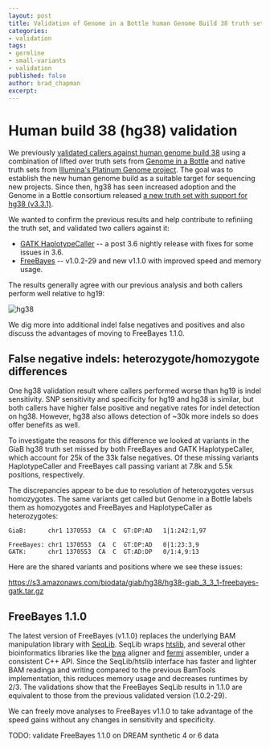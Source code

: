 ```yaml
---
layout: post
title: Validation of Genome in a Bottle human Genome Build 38 truth set and FreeBayes 1.1.0
categories:
- validation
tags:
- germline
- small-variants
- validation
published: false
author: brad_chapman
excerpt:
---
```



# Human build 38 (hg38) validation

We previously [validated callers against human genome build 38](http://bcb.io/2015/09/17/hg38-validation/)
using a combination of lifted over truth sets from [Genome in a Bottle](http://genomeinabottle.org/) and
native truth sets from [Illumina's Platinum Genome project](http://www.illumina.com/platinumgenomes/).
The goal was to establish
the new human genome build as a suitable target for sequencing new projects.
Since then, hg38 has seen increased adoption and the Genome in a Bottle
consortium released [a new truth set with support for hg38
(v3.3.1)](https://groups.google.com/a/genomicsandhealth.org/d/msg/ga4gh-dwg-benchmarking/Ng0uzT0H4S0/pUtSJdcRAwAJ).

We wanted to confirm the previous results and help contribute to refiniing the
truth set, and validated two callers against it:

- [GATK HaplotypeCaller](https://software.broadinstitute.org/gatk/) -- a post
   3.6 nightly release with fixes for some issues in 3.6.
- [FreeBayes](https://github.com/ekg/freebayes) -- v1.0.2-29 and new v1.1.0 with
  improved speed and memory usage.

The results generally agree with our previous analysis and both callers perform
well relative to hg19:

![hg38](http://i.imgur.com/l03f9ax.png)

We dig more into additional indel false negatives and positives and also discuss
the advantages of moving to FreeBayes 1.1.0.

## False negative indels: heterozygote/homozygote differences

One hg38 validation result where callers performed worse than hg19 is indel
sensitivity. SNP sensitivity and specificity for hg19 and hg38 is similar, but
both callers have higher false positive and negative rates for indel detection
on hg38. However, hg38 also allows detection of ~30k more indels so does offer
benefits as well.

To investigate the reasons for this difference we looked at variants in the
GiaB hg38 truth set missed by both FreeBayes and GATK HaplotypeCaller, which
account for 25k of the 33k false negatives. Of these missing variants
HaplotypeCaller and FreeBayes call passing variant at 7.8k and 5.5k positions,
respectively.

The discrepancies appear to be due to resolution of heterozygotes versus
homozygotes. The same variants get called but Genome in a Bottle labels them as
homozygotes and FreeBayes and HaplotypeCaller as heterozygotes:

    GiaB:      chr1 1370553  CA  C  GT:DP:AD   1|1:242:1,97

    FreeBayes: chr1 1370553  CA  C  GT:DP:AD   0|1:23:3,9
    GATK:      chr1 1370553  CA  C  GT:AD:DP   0/1:4,9:13

Here are the shared variants and positions where we see these issues:

https://s3.amazonaws.com/biodata/giab/hg38/hg38-giab_3_3_1-freebayes-gatk.tar.gz

## FreeBayes 1.1.0

The latest version of FreeBayes (v1.1.0) replaces the underlying BAM
manipulation library with [SeqLib](https://github.com/walaj/SeqLib). SeqLib
wraps [htslib](https://github.com/samtools/htslib), and several other
bioinformatics libraries like the [bwa](https://github.com/lh3/bwa) aligner and
[fermi](https://github.com/lh3/fermi-lite) assembler, under a consistent C++
API. Since the SeqLib/htslib interface has faster and lighter BAM readinga and
writing compared to the previous BamTools implementation, this reduces memory
usage and decreases runtimes by 2/3. The validations show that the FreeBayes
SeqLib results in 1.1.0 are equivalent to those from the previous validated
version (1.0.2-29).

We can freely move analyses to FreeBayes v1.1.0 to take advantage of the speed
gains without any changes in sensitivity and specificity.

TODO: validate FreeBayes 1.1.0 on DREAM synthetic 4 or 6 data
